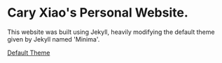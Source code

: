 # Cary Xiao's Personal Website.

This website was built using Jekyll, heavily modifying the default theme given by Jekyll named 'Minima'.

[Default Theme](https://jekyll.github.io/minima/)
